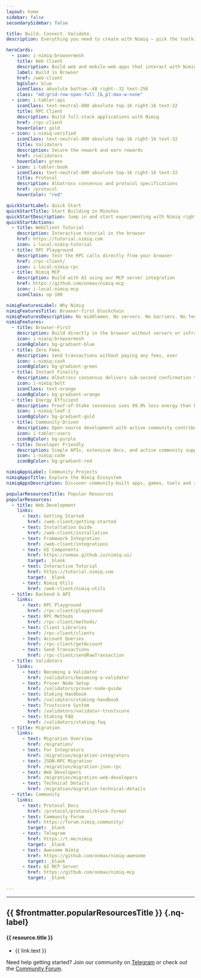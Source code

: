 ```yaml
---
layout: home
sidebar: false
secondarySidebar: false

title: Build. Connect. Validate.
description: Everything you need to create with Nimiq — pick the toolkit that fits your stack.

heroCards:
  - icon: i-nimiq:browsermesh
    title: Web Client
    description: Build web and mobile-web apps that interact with Nimiq directly in the browser. Completely decentralized, no server required
    label: Build in Browser
    href: /web-client
    bgColor: blue
    iconClass: absolute bottom--48 right--32 text-256
    class: "md:grid-row-span-full [&_p]:max-w-none"
  - icon: i-tabler:api
    iconClass: text-neutral-800 absolute top-16 right-16 text-32
    title: RPC Client
    description: Build full-stack applications with Nimiq
    href: /rpc-client
    hoverColor: gold
  - icon: i-nimiq:verified
    iconClass: text-neutral-800 absolute top-16 right-16 text-32
    title: Validators
    description: Secure the nework and earn rewards
    href: /validators
    hoverColor: green
  - icon: i-tabler:book
    iconClass: text-neutral-800 absolute top-16 right-16 text-32
    title: Protocol
    description: Albatross consensus and protocol specifications
    href: /protocol
    hoverColor: "red"

quickStartLabel: Quick Start
quickStartTitle: Start Building in Minutes
quickStartDescription: Jump in and start experimenting with Nimiq right away. No setup required.
quickStartActions:
  - title: WebClient Tutorial
    description: Interactive tutorial in the browser
    href: https://tutorial.nimiq.com
    icon: i-local:nimiq-tutorial
  - title: RPC Playground
    description: Test the RPC calls directly from your browser
    href: /rpc-client/
    icon: i-local:nimiq-rpc
  - title: Nimiq MCP
    description: Build with AI using our MCP server integration
    href: https://github.com/onmax/nimiq-mcp
    icon: i-local:nimiq-mcp
    iconClass: op-100

nimiqFeaturesLabel: Why Nimiq
nimiqFeaturesTitle: Browser-first blockchain
nimiqFeaturesDescription: No middlemen. No servers. No barriers. No fees. Connect directly to from any browser.
nimiqFeatures:
  - title: Browser-First
    description: Build directly in the browser without servers or infrastructure
    icon: i-nimiq:browsermesh
    iconBgColor: bg-gradient-blue
  - title: Zero Fees
    description: Send transactions without paying any fees, ever
    icon: i-nimiq:cash
    iconBgColor: bg-gradient-green
  - title: Instant Finality
    description: Albatross consensus delivers sub-second confirmation times
    icon: i-nimiq:bolt
    iconClass: text-orange
    iconBgColor: bg-gradient-orange
  - title: Energy Efficient
    description: Proof-of-Stake consensus uses 99.9% less energy than PoW
    icon: i-nimiq:leaf-2
    iconBgColor: bg-gradient-gold
  - title: Community-Driven
    description: Open-source development with active community contributions
    icon: i-tabler:users
    iconBgColor: bg-purple
  - title: Developer Friendly
    description: Simple APIs, extensive docs, and active community support
    icon: i-nimiq:code
    iconBgColor: bg-gradient-red

nimiqAppsLabel: Community Projects
nimiqAppsTitle: Explore the Nimiq Ecosystem
nimiqAppsDescription: Discover community-built apps, games, tools and services powered by Nimiq's ecosystem.

popularResourcesTitle: Popular Resources
popularResources:
  - title: Web Development
    links:
      - text: Getting Started
        href: /web-client/getting-started
      - text: Installation Guide
        href: /web-client/installation
      - text: Framework Integration
        href: /web-client/integrations
      - text: UI Components
        href: https://onmax.github.io/nimiq-ui/
        target: _blank
      - text: Interactive Tutorial
        href: https://tutorial.nimiq.com
        target: _blank
      - text: Nimiq Utils
        href: /web-client/nimiq-utils
  - title: Backend & API
    links:
      - text: RPC Playground
        href: /rpc-client/playground
      - text: RPC Methods
        href: /rpc-client/methods/
      - text: Client Libraries
        href: /rpc-client/clients
      - text: Account Queries
        href: /rpc-client/getAccount
      - text: Send Transactions
        href: /rpc-client/sendRawTransaction
  - title: Validators
    links:
      - text: Becoming a Validator
        href: /validators/becoming-a-validator
      - text: Prover Node Setup
        href: /validators/prover-node-guide
      - text: Staking Handbook
        href: /validators/staking-handbook
      - text: Trustscore System
        href: /validators/validator-trustscore
      - text: Staking FAQ
        href: /validators/staking-faq
  - title: Migration
    links:
      - text: Migration Overview
        href: /migration/
      - text: For Integrators
        href: /migration/migration-integrators
      - text: JSON-RPC Migration
        href: /migration/migration-json-rpc
      - text: Web Developers
        href: /migration/migration-web-developers
      - text: Technical Details
        href: /migration/migration-technical-details
  - title: Community
    links:
      - text: Protocol Docs
        href: /protocol/protocol/block-format
      - text: Community Forum
        href: https://forum.nimiq.community/
        target: _blank
      - text: Telegram
        href: https://t.me/nimiq
        target: _blank
      - text: Awesome Nimiq
        href: https://github.com/onmax/nimiq-awesome
        target: _blank
      - text: AI MCP Server
        href: https://github.com/onmax/nimiq-mcp
        target: _blank

---
```


<script setup lang="ts">
import Hero from './.vitepress/theme/components/Hero.vue'
import QuickStart from './.vitepress/theme/components/QuickStart.vue'
import NimiqFeatures from './.vitepress/theme/components/NimiqFeatures.vue'
import NimiqAppsSection from './.vitepress/theme/components/NimiqAppsSection.vue'
</script>

<Hero :title="$frontmatter.title" :description="$frontmatter.description" :cards="$frontmatter.heroCards" />

<NimiqFeatures f-pb-3xl f-pt-2xl :title="$frontmatter.nimiqFeaturesTitle" :description="$frontmatter.nimiqFeaturesDescription" :label="$frontmatter.nimiqFeaturesLabel" :features="$frontmatter.nimiqFeatures" />

<QuickStart f-py-3xl :title="$frontmatter.quickStartTitle" :description="$frontmatter.quickStartDescription" :label="$frontmatter.quickStartLabel" :actions="$frontmatter.quickStartActions" />

<NimiqAppsSection f-py-3xl :title="$frontmatter.nimiqAppsTitle" :description="$frontmatter.nimiqAppsDescription" :label="$frontmatter.nimiqAppsLabel" />

---

## {{ $frontmatter.popularResourcesTitle }} {.nq-label}

<div f-mt-lg flex="~ wrap gap-16" class="nq-raw">
  <div v-for="resource in $frontmatter.popularResources" :key="resource.title">
    <h4 text="f-sm neutral-800" font-bold mb-8>{{ resource.title }}</h4>
    <ul list-none space-y-4 text="f-xs">
      <li v-for="link in resource.links" :key="link.text" my-8="!" ml-4>
        <a :href="link.href" :target="link.target" hover:underline>{{ link.text }}</a>
      </li>
    </ul>
    </div>
</div>

<div f-mt-2xl f-pt-xl border="t-1 neutral-200">
  <p text="f-base neutral-600">
    Need help getting started? Join our community on <a href="https://t.me/Nimiq" nq-arrow un-text-blue>Telegram</a> or check out the <a href="https://forum.nimiq.community/" nq-arrow un-text-blue>Community Forum</a>.
  </p>
</div>
